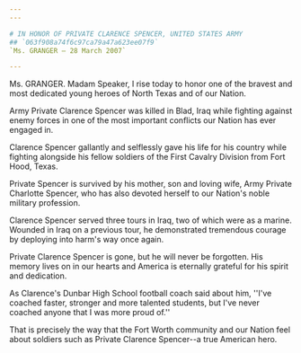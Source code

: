 ```yaml
---
---

# IN HONOR OF PRIVATE CLARENCE SPENCER, UNITED STATES ARMY
## `063f908a74f6c97ca79a47a623ee07f9`
`Ms. GRANGER — 28 March 2007`

---
```



Ms. GRANGER. Madam Speaker, I rise today to honor one of the bravest 
and most dedicated young heroes of North Texas and of our Nation.

Army Private Clarence Spencer was killed in Blad, Iraq while fighting 
against enemy forces in one of the most important conflicts our Nation 
has ever engaged in.

Clarence Spencer gallantly and selflessly gave his life for his 
country while fighting alongside his fellow soldiers of the First 
Cavalry Division from Fort Hood, Texas.

Private Spencer is survived by his mother, son and loving wife, Army 
Private Charlotte Spencer, who has also devoted herself to our Nation's 
noble military profession.

Clarence Spencer served three tours in Iraq, two of which were as a 
marine. Wounded in Iraq on a previous tour, he demonstrated tremendous 
courage by deploying into harm's way once again.

Private Clarence Spencer is gone, but he will never be forgotten. His 
memory lives on in our hearts and America is eternally grateful for his 
spirit and dedication.

As Clarence's Dunbar High School football coach said about him, 
''I've coached faster, stronger and more talented students, but I've 
never coached anyone that I was more proud of.''

That is precisely the way that the Fort Worth community and our 
Nation feel about soldiers such as Private Clarence Spencer--a true 
American hero.
